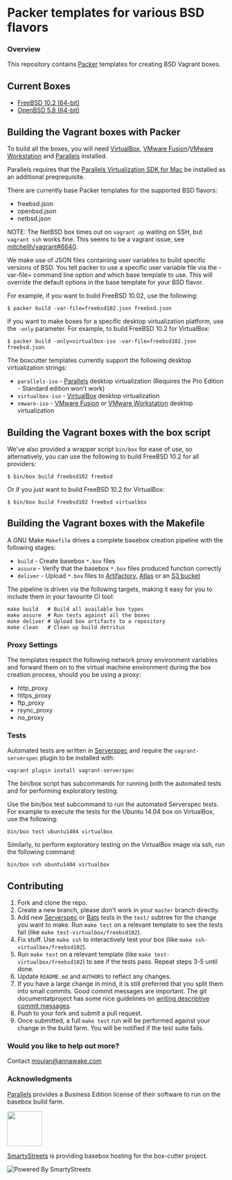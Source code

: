# Packer templates for various BSD flavors

### Overview

This repository contains [Packer](https://packer.io/) templates for creating
BSD Vagrant boxes.

## Current Boxes

* [FreeBSD 10.2 (64-bit)](https://atlas.hashicorp.com/boxcutter/boxes/freebsd102)
* [OpenBSD 5.8 (64-bit)](https://atlas.hashicorp.com/boxcutter/boxes/openbsd58)

## Building the Vagrant boxes with Packer

To build all the boxes, you will need [VirtualBox](https://www.virtualbox.org/wiki/Downloads),
[VMware Fusion](https://www.vmware.com/products/fusion)/[VMware Workstation](https://www.vmware.com/products/workstation) and
[Parallels](http://www.parallels.com/products/desktop/whats-new/) installed.

Parallels requires that the
[Parallels Virtualization SDK for Mac](http://www.parallels.com/downloads/desktop)
be installed as an additional preqrequisite.

There are currently base Packer templates for the supported BSD flavors:

- freebsd.json
- openbsd.json
- netbsd.json

NOTE: The NetBSD box times out on `vagrant up` waiting on SSH, but `vagrant ssh` works fine. This seems to be a vagrant issue, see [mitchellh/vagrant#6640](https://github.com/mitchellh/vagrant/issues/6640).

We make use of JSON files containing user variables to build specific versions
of BSD. You tell packer to use a specific user variable file via the
-var-file= command line option and which base template to use. This will
override the default options in the base template for your BSD flavor.

For example, if you want to build FreeBSD 10.02, use the following:

    $ packer build -var-file=freebsd102.json freebsd.json

If you want to make boxes for a specific desktop virtualization platform, use
the `-only` parameter.  For example, to build FreeBSD 10.2 for VirtualBox:

    $ packer build -only=virtualbox-iso -var-file=freebsd102.json freebsd.json

The boxcutter templates currently support the following desktop virtualization
strings:

* `parallels-iso` - [Parallels](http://www.parallels.com/products/desktop/whats-new/) desktop virtualization (Requires the Pro Edition - Standard edition won't work)
* `virtualbox-iso` - [VirtualBox](https://www.virtualbox.org/wiki/Downloads) desktop virtualization
* `vmware-iso` - [VMware Fusion](https://www.vmware.com/products/fusion) or [VMware Workstation](https://www.vmware.com/products/workstation) desktop virtualization

## Building the Vagrant boxes with the box script

We've also provided a wrapper script `bin/box` for ease of use, so
alternatively, you can use the following to build FreeBSD 10.2
for all providers:

    $ bin/box build freebsd102 freebsd

Or if you just want to build FreeBSD 10.2 for VirtualBox:

    $ bin/box build freebsd102 freebsd virtualbox

## Building the Vagrant boxes with the Makefile

A GNU Make `Makefile` drives a complete basebox creation pipeline with the
following stages:

* `build` - Create basebox `*.box` files
* `assure` - Verify that the basebox `*.box` files produced function correctly
* `deliver` - Upload `*.box` files to [Artifactory](https://www.jfrog.com/confluence/display/RTF/Vagrant+Repositories), [Atlas](https://atlas.hashicorp.com/) or an [S3 bucket](https://aws.amazon.com/s3/)

The pipeline is driven via the following targets, making it easy for you to
include them in your favourite CI tool:

    make build   # Build all available box types
    make assure  # Run tests against all the boxes
    make deliver # Upload box artifacts to a repository
    make clean   # Clean up build detritus

### Proxy Settings

The templates respect the following network proxy environment variables
and forward them on to the virtual machine environment during the box creation
process, should you be using a proxy:

* http_proxy
* https_proxy
* ftp_proxy
* rsync_proxy
* no_proxy

### Tests

Automated tests are written in [Serverspec](http://serverspec.org) and require
the `vagrant-serverspec` plugin to be installed with:

    vagrant plugin install vagrant-serverspec

The bin/box script has subcommands for running both the automated tests and for
performing exploratory testing.

Use the bin/box test subcommand to run the automated Serverspec tests. For
example to execute the tests for the Ubuntu 14.04 box on VirtualBox, use the
following:

    bin/box test ubuntu1404 virtualbox

Similarly, to perform exploratory testing on the VirtualBox image via ssh, run
the following command:

    bin/box ssh ubuntu1404 virtualbox

## Contributing


1. Fork and clone the repo.
2. Create a new branch, please don't work in your `master` branch directly.
3. Add new [Serverspec](http://serverspec.org/) or [Bats](https://blog.engineyard.com/2014/bats-test-command-line-tools) tests in the `test/` subtree for the change you want to make.  Run `make test` on a relevant template to see the tests fail (like `make test-virtualbox/freebsd102`).
4. Fix stuff.  Use `make ssh` to interactively test your box (like `make ssh-virtualbox/freebsd102`).
5. Run `make test` on a relevant template (like `make test-virtualbox/freebsd102`) to see if the tests pass.  Repeat steps 3-5 until done.
6. Update `README.md` and `AUTHORS` to reflect any changes.
7. If you have a large change in mind, it is still preferred that you split them into small commits.  Good commit messages are important.  The git documentatproject has some nice guidelines on [writing descriptive commit messages](http://git-scm.com/book/ch5-2.html#Commit-Guidelines).
8. Push to your fork and submit a pull request.
9. Once submitted, a full `make test` run will be performed against your change in the build farm.  You will be notified if the test suite fails.

### Would you like to help out more?

Contact moujan@annawake.com

### Acknowledgments

[Parallels](http://www.parallels.com/) provides a Business Edition license of
their software to run on the basebox build farm.

<img src="http://www.parallels.com/fileadmin/images/corporate/brand-assets/images/logo-knockout-on-red.jpg" width="80">

[SmartyStreets](http://www.smartystreets.com) is providing basebox hosting for the box-cutter project.

![Powered By SmartyStreets](https://smartystreets.com/resources/images/smartystreets-flat.png)

